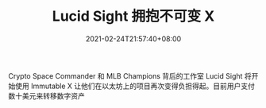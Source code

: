 ﻿---
title: "Lucid Sight 拥抱不可变 X"
date: 2021-02-24T21:57:40+08:00
lastmod: 2021-02-24T16:45:40+08:00
draft: false
authors: ["Quintana"]
description: "Crypto Space Commander 和 MLB Champions 背后的工作室 Lucid Sight 将开始使用 Immutable X 让他们在以太坊上的项目再次变得负担得起。目前用户支付数十美元来转移数字资产"
featuredImage: "lucid-sight-to-embrace-immutable-x.png"
tags: ["Virtual World","虚拟世界","Play to Earn"]
categories: ["news"]
news: ["虚拟世界"]
weight: 
lightgallery: true
pinned: false
recommend: false
recommend1: false
---

Crypto Space Commander 和 MLB Champions 背后的工作室 Lucid Sight 将开始使用 Immutable X 让他们在以太坊上的项目再次变得负担得起。目前用户支付数十美元来转移数字资产

<!--more-->

